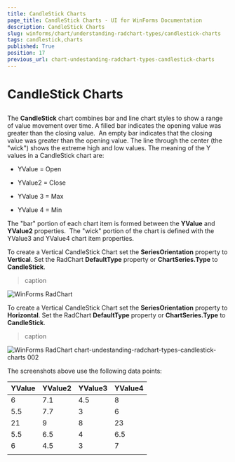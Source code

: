 ```yaml
---
title: CandleStick Charts
page_title: CandleStick Charts - UI for WinForms Documentation
description: CandleStick Charts
slug: winforms/chart/understanding-radchart-types/candlestick-charts
tags: candlestick,charts
published: True
position: 17
previous_url: chart-undestanding-radchart-types-candlestick-charts
---
```


# CandleStick Charts



## 

The __CandleStick__ chart combines bar and line chart styles to show a range of value movement over time. A filled bar indicates the opening value was greater than the closing value.  An empty bar indicates that the closing value was greater than the opening value. The line through the center (the "wick") shows the extreme high and low values. The meaning of the Y values in a CandleStick chart are:  

* YValue = Open

* YValue2 = Close

* YValue 3 = Max

* YValue 4 = Min

The "bar" portion of each chart item is formed between the __YValue__ and __YValue2__ properties.  The "wick" portion of the chart is defined with the YValue3 and YValue4 chart item properties.

To create a Vertical CandleStick Chart set the __SeriesOrientation__ property to __Vertical__. Set the RadChart __DefaultType__ property or __ChartSeries.Type__ to __CandleStick__.
>caption 

![WinForms RadChart ](images/chart-undestanding-radchart-types-candlestick-charts001.png)

To create a Vertical CandleStick Chart set the __SeriesOrientation__ property to __Horizontal__. Set the RadChart __DefaultType__ property or __ChartSeries.Type__ to __CandleStick__.
>caption 

![WinForms RadChart chart-undestanding-radchart-types-candlestick-charts 002](images/chart-undestanding-radchart-types-candlestick-charts002.png)

The screenshots above use the following data points:



| __YValue__ | __YValue2__ | __YValue3__ | __YValue4__ |
|----|----|----|----|
|6|7.1|4.5|8|
|5.5|7.7|3|6|
|21|9|8|23|
|5.5|6.5|4|6.5|
|6|4.5|3|7|
|||||
